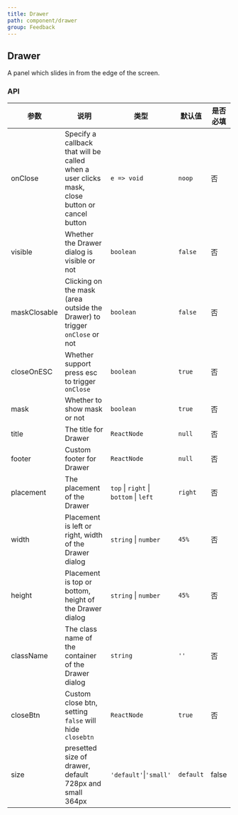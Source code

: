 ```yaml
---
title: Drawer
path: component/drawer
group: Feedback
---
```


## Drawer

A panel which slides in from the edge of the screen.

### API

| 参数         | 说明                                                                                          | 类型                                   | 默认值  | 是否必填 |
| ------------ | --------------------------------------------------------------------------------------------- | -------------------------------------- | ------- | -------- |
| onClose      | Specify a callback that will be called when a user clicks mask, close button or cancel button | `e => void`                            | `noop`  | 否       |
| visible      | Whether the Drawer dialog is visible or not                                                   | `boolean`                              | `false` | 否       |
| maskClosable | Clicking on the mask (area outside the Drawer) to trigger `onClose` or not                    | `boolean`                              | `false` | 否       |
| closeOnESC   | Whether support press esc to trigger `onClose`                                                | `boolean`                              | `true`  | 否       |
| mask         | Whether to show mask or not                                                                   | `boolean`                              | `true`  | 否       |
| title        | The title for Drawer                                                                          | `ReactNode`                            | `null`  | 否       |
| footer       | Custom footer for Drawer                                                                      | `ReactNode`                            | `null`  | 否       |
| placement    | The placement of the Drawer                                                                   | `top` \| `right` \| `bottom` \| `left` | `right` | 否       |
| width        | Placement is left or right, width of the Drawer dialog                                        | `string` \| `number`                   | `45%`   | 否       |
| height       | Placement is top or bottom, height of the Drawer dialog                                       | `string` \| `number`                   | `45%`   | 否       |
| className    | The class name of the container of the Drawer dialog                                          | `string`                               | `''`    | 否       |
| closeBtn     | Custom close btn, setting `false` will hide `closebtn`                                        | `ReactNode`                            | `true`  | 否       |
| size         | presetted size of drawer, default 728px and small 364px | `'default'`\|`'small'` | `default` | false  
